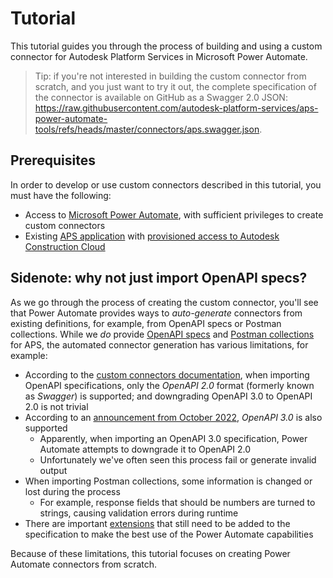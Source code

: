 # Tutorial

This tutorial guides you through the process of building and using a custom connector for Autodesk Platform Services in Microsoft Power Automate.

> Tip: if you're not interested in building the custom connector from scratch, and you just want to try it out, the complete specification of the connector is available on GitHub as a Swagger 2.0 JSON: https://raw.githubusercontent.com/autodesk-platform-services/aps-power-automate-tools/refs/heads/master/connectors/aps.swagger.json.

## Prerequisites

In order to develop or use custom connectors described in this tutorial, you must have the following:

- Access to [Microsoft Power Automate](https://make.powerautomate.com), with sufficient privileges to create custom connectors
- Existing [APS application](https://get-started.aps.autodesk.com/#create-an-account) with [provisioned access to Autodesk Construction Cloud](https://get-started.aps.autodesk.com/#provision-access-in-other-products)

## Sidenote: why not just import OpenAPI specs?

As we go through the process of creating the custom connector, you'll see that Power Automate provides ways to _auto-generate_ connectors from existing definitions, for example, from OpenAPI specs or Postman collections. While we _do_ provide [OpenAPI specs](https://aps.autodesk.com/blog/openapi-specs-are-here) and [Postman collections](https://github.com/autodesk-platform-services/aps-postman-collections) for APS, the automated connector generation has various limitations, for example:

- According to the [custom connectors documentation](https://learn.microsoft.com/en-us/connectors/custom-connectors/define-openapi-definition), when importing OpenAPI specifications, only the _OpenAPI 2.0_ format (formerly known as _Swagger_) is supported; and downgrading OpenAPI 3.0 to OpenAPI 2.0 is not trivial
- According to an [announcement from October 2022](https://learn.microsoft.com/en-us/power-platform-release-plan/2022wave1/power-platform-pro-development/openapi-3-support-custom-connectors), _OpenAPI 3.0_ is also supported
  - Apparently, when importing an OpenAPI 3.0 specification, Power Automate attempts to downgrade it to OpenAPI 2.0
  - Unfortunately we've often seen this process fail or generate invalid output
- When importing Postman collections, some information is changed or lost during the process
  - For example, response fields that should be numbers are turned to strings, causing validation errors during runtime
- There are important [extensions](https://learn.microsoft.com/en-us/connectors/custom-connectors/openapi-extensions) that still need to be added to the specification to make the best use of the Power Automate capabilities

Because of these limitations, this tutorial focuses on creating Power Automate connectors from scratch.